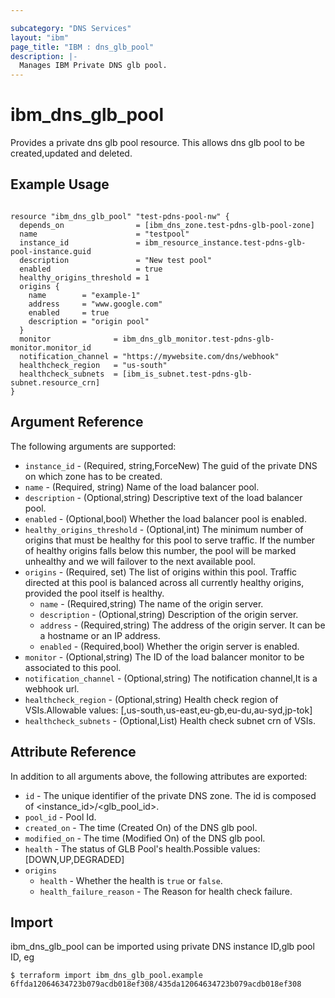 ```yaml
---

subcategory: "DNS Services"
layout: "ibm"
page_title: "IBM : dns_glb_pool"
description: |-
  Manages IBM Private DNS glb pool.
---
```


# ibm_dns_glb_pool

Provides a private dns glb pool resource. This allows dns glb pool to be created,updated and deleted.

## Example Usage

```hcl

resource "ibm_dns_glb_pool" "test-pdns-pool-nw" {
  depends_on                = [ibm_dns_zone.test-pdns-glb-pool-zone]
  name                      = "testpool"
  instance_id               = ibm_resource_instance.test-pdns-glb-pool-instance.guid
  description               = "New test pool"
  enabled                   = true
  healthy_origins_threshold = 1
  origins {
    name        = "example-1"
    address     = "www.google.com"
    enabled     = true
    description = "origin pool"
  }
  monitor              = ibm_dns_glb_monitor.test-pdns-glb-monitor.monitor_id
  notification_channel = "https://mywebsite.com/dns/webhook"
  healthcheck_region   = "us-south"
  healthcheck_subnets  = [ibm_is_subnet.test-pdns-glb-subnet.resource_crn]
}

```

## Argument Reference

The following arguments are supported:

- `instance_id` - (Required, string,ForceNew) The guid of the private DNS on which zone has to be created.
- `name` - (Required, string) Name of the load balancer pool.
- `description` - (Optional,string) Descriptive text of the load balancer pool.
- `enabled` - (Optional,bool) Whether the load balancer pool is enabled.
- `healthy_origins_threshold` - (Optional,int) The minimum number of origins that must be healthy for this pool to serve traffic. If the number of healthy origins falls below this number, the pool will be marked unhealthy and we will failover to the next available pool.
- `origins` - (Required, set) The list of origins within this pool. Traffic directed at this pool is balanced across all currently healthy origins, provided the pool itself is healthy.
  - `name` - (Required,string) The name of the origin server.
  - `description` - (Optional,string) Description of the origin server.
  - `address` - (Required,string) The address of the origin server. It can be a hostname or an IP address.
  - `enabled` - (Required,bool) Whether the origin server is enabled.
- `monitor` - (Optional,string) The ID of the load balancer monitor to be associated to this pool.
- `notification_channel` - (Optional,string) The notification channel,It is a webhook url.
- `healthcheck_region` - (Optional,string) Health check region of VSIs.Allowable values: [,us-south,us-east,eu-gb,eu-du,au-syd,jp-tok]
- `healthcheck_subnets` - (Optional,List) Health check subnet crn of VSIs.

## Attribute Reference

In addition to all arguments above, the following attributes are exported:

- `id` - The unique identifier of the private DNS zone. The id is composed of <instance_id>/<glb_pool_id>.
- `pool_id` - Pool Id.
- `created_on` - The time (Created On) of the DNS glb pool.
- `modified_on` - The time (Modified On) of the DNS glb pool.
- `health` - The status of GLB Pool's health.Possible values: [DOWN,UP,DEGRADED]
- `origins`
  - `health` - Whether the health is `true` or `false`.
  - `health_failure_reason` - The Reason for health check failure.

## Import

ibm_dns_glb_pool can be imported using private DNS instance ID,glb pool ID, eg

```
$ terraform import ibm_dns_glb_pool.example 6ffda12064634723b079acdb018ef308/435da12064634723b079acdb018ef308
```
